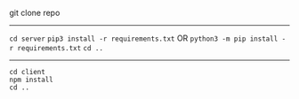 git clone repo

---

```cd server```
```pip3 install -r requirements.txt```
OR
```python3 -m pip install -r requirements.txt```
```cd ..```

---

```
cd client
npm install
cd ..
```
